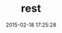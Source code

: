 ---
layout: post
title:  "rest"
repo:   "iron-io/rest"
date:   2015-02-18 17:25:28
gemurl: https://github.com/iron-io/rest
---